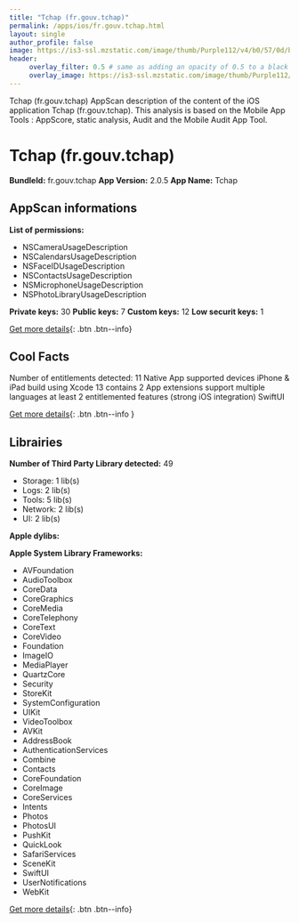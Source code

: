 ```yaml
---
title: "Tchap (fr.gouv.tchap)"
permalink: /apps/ios/fr.gouv.tchap.html
layout: single
author_profile: false
image: https://is3-ssl.mzstatic.com/image/thumb/Purple112/v4/b0/57/0d/b0570d4f-b0d5-c54e-4496-f9bf8da19395/AppIcon-0-1x_U007emarketing-0-10-0-sRGB-85-220.png/512x512bb.jpg
header: 
     overlay_filter: 0.5 # same as adding an opacity of 0.5 to a black background
     overlay_image: https://is3-ssl.mzstatic.com/image/thumb/Purple112/v4/b0/57/0d/b0570d4f-b0d5-c54e-4496-f9bf8da19395/AppIcon-0-1x_U007emarketing-0-10-0-sRGB-85-220.png/512x512bb.jpg
---
```

Tchap (fr.gouv.tchap) AppScan description of the content of the iOS application Tchap (fr.gouv.tchap). This analysis is based on the Mobile App Tools : AppScore, static analysis, Audit and the Mobile Audit App Tool.

# Tchap (fr.gouv.tchap)

**BundleId:** fr.gouv.tchap
**App Version:** 2.0.5
**App Name:** Tchap


## AppScan informations 

**List of permissions:** 
- NSCameraUsageDescription
- NSCalendarsUsageDescription
- NSFaceIDUsageDescription
- NSContactsUsageDescription
- NSMicrophoneUsageDescription
- NSPhotoLibraryUsageDescription
  
  
**Private keys:** 30
**Public keys:** 7
**Custom keys:** 12
**Low securit keys:** 1
  
[Get more details](/pricing.html){: .btn .btn--info}

## Cool Facts

Number of entitlements detected: 11
Native App
supported devices iPhone & iPad
build using Xcode 13
contains 2 App extensions
support multiple languages
at least 2 entitlemented features (strong iOS integration)
SwiftUI
  
[Get more details](/pricing.html){: .btn .btn--info }

## Librairies 
**Number of Third Party Library detected:** 49
- Storage: 1 lib(s)
- Logs: 2 lib(s)
- Tools: 5 lib(s)
- Network: 2 lib(s)
- UI: 2 lib(s)


**Apple dylibs:**


**Apple System Library Frameworks:**
- AVFoundation
- AudioToolbox
- CoreData
- CoreGraphics
- CoreMedia
- CoreTelephony
- CoreText
- CoreVideo
- Foundation
- ImageIO
- MediaPlayer
- QuartzCore
- Security
- StoreKit
- SystemConfiguration
- UIKit
- VideoToolbox
- AVKit
- AddressBook
- AuthenticationServices
- Combine
- Contacts
- CoreFoundation
- CoreImage
- CoreServices
- Intents
- Photos
- PhotosUI
- PushKit
- QuickLook
- SafariServices
- SceneKit
- SwiftUI
- UserNotifications
- WebKit


  
[Get more details](/pricing.html){: .btn .btn--info}

